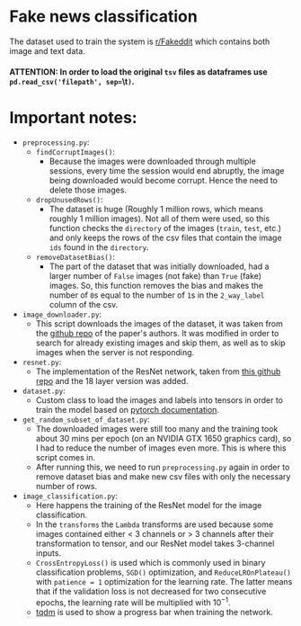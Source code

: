 # Fake news classification

The dataset used to train the system is [r/Fakeddit](https://arxiv.org/abs/1911.03854) which contains both image and text
data.

#### ATTENTION: In order to load the original `tsv` files as dataframes use `pd.read_csv('filepath', sep=`\t`)`.

# Important notes:

- `preprocessing.py`:
    - `findCorruptImages()`:
        - Because the images were downloaded through multiple sessions, every time the session would end abruptly, the
          image being downloaded would become corrupt. Hence the need to delete those images.
    - `dropUnusedRows()`:
        - The dataset is huge (Roughly 1 million rows, which means roughly 1 million images). Not all of them were used, 
            so this function checks the `directory` of the images (`train`, `test`, etc.) and only keeps the rows
            of the csv files that contain the image `ids` found in the `directory`.
    - `removeDatasetBias()`:
        - The part of the dataset that was initially downloaded, had a larger number of `False` images (not
          fake) than
          `True` (fake) images. So, this function removes the bias and makes the number of `0`s equal to the number
          of `1`s in the
          `2_way_label` column of the csv.
- `image_downloader.py`:
    - This script downloads the images of the dataset, it was taken from
      the [github repo](https://github.com/entitize/Fakeddit/blob/master/image_downloader.py) of the paper's authors. It was
      modified in order to search for already existing images and skip them, as well as to skip images when the
      server is not responding.
- `resnet.py`:
    - The implementation of the ResNet network, taken
      from [this github repo](https://github.com/aladdinpersson/Machine-Learning-Collection/blob/master/ML/Pytorch/CNN_architectures/pytorch_resnet.py)
      and the 18 layer version was added.
- `dataset.py`:
    - Custom class to load the images and labels into tensors in order to train the model based
      on [pytorch documentation](https://pytorch.org/tutorials/beginner/data_loading_tutorial.html).
- `get_random_subset_of_dataset.py`:
    - The downloaded images were still too many and the training took about 30 mins per epoch (on an NVIDIA GTX 1650 graphics card), so I had to
      reduce the number of images even more. This is where this script comes in.
    - After running this, we need to run `preprocessing.py` again in order to remove dataset bias and make new csv files
      with only the necessary number of rows.
- `image_classification.py`:
    - Here happens the training of the ResNet model for the image classification.
    - In the `transforms` the `Lambda` transforms are used because some images contained either < 3 channels
      or > 3 channels after their transformation to tensor, and our ResNet model takes 3-channel inputs.
    - `CrossEntropyLoss()` is used which is commonly used in binary classification problems, `SGD()` optimization,
      and `ReduceLROnPlateau()` with `patience = 1` optimization for the learning rate. The latter means that if the
      validation loss is not decreased for two consecutive epochs, the learning rate will be multiplied with $10^{-1}$.
    - [tqdm](https://tqdm.github.io/) is used to show a progress bar when training the network.

